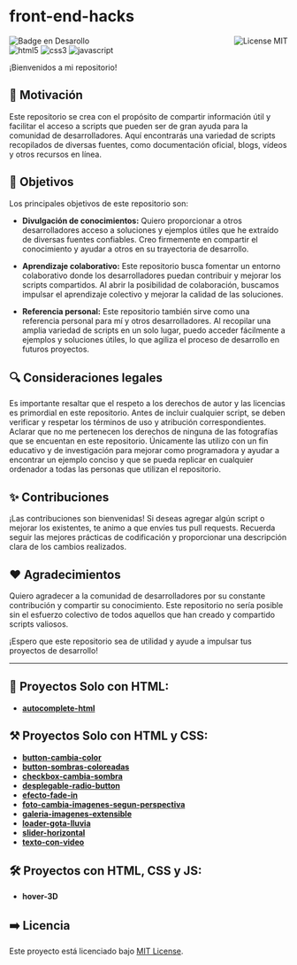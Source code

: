 # front-end-hacks
![Badge en Desarollo](https://img.shields.io/badge/STATUS-EN%20DESAROLLO-green)
<img align="right" alt="License MIT" src="https://img.shields.io/badge/LICENSE-MIT-green" /> <br/>
<img alt="html5" src="https://img.shields.io/badge/-HTML5-E34F26?style=flat-square&logo=html5&logoColor=white" />
<img alt="css3" src="https://img.shields.io/badge/-CSS3-1572B6?style=flat-square&logo=css3&logoColor=white" />
<img alt="javascript" src="https://img.shields.io/badge/-JavaScript-F7DF1E?style=flat-square&logo=javascript&logoColor=black" />
<br/>

¡Bienvenidos a mi repositorio!

## 🚀 Motivación
Este repositorio se crea con el propósito de compartir información útil y facilitar el acceso a scripts que pueden ser de gran ayuda para la comunidad de desarrolladores. Aquí encontrarás una variedad de scripts recopilados de diversas fuentes, como documentación oficial, blogs, vídeos y otros recursos en línea.

## 🎯 Objetivos
Los principales objetivos de este repositorio son:

- **Divulgación de conocimientos:** Quiero proporcionar a otros desarrolladores acceso a soluciones y ejemplos útiles que he extraído de diversas fuentes confiables. Creo firmemente en compartir el conocimiento y ayudar a otros en su trayectoria de desarrollo.

- **Aprendizaje colaborativo:** Este repositorio busca fomentar un entorno colaborativo donde los desarrolladores puedan contribuir y mejorar los scripts compartidos. Al abrir la posibilidad de colaboración, buscamos impulsar el aprendizaje colectivo y mejorar la calidad de las soluciones.

- **Referencia personal:** Este repositorio también sirve como una referencia personal para mí y otros desarrolladores. Al recopilar una amplia variedad de scripts en un solo lugar, puedo acceder fácilmente a ejemplos y soluciones útiles, lo que agiliza el proceso de desarrollo en futuros proyectos.

## 🔍 Consideraciones legales
Es importante resaltar que el respeto a los derechos de autor y las licencias es primordial en este repositorio. Antes de incluir cualquier script, se deben verificar y respetar los términos de uso y atribución correspondientes. Aclarar que no me pertenecen los derechos de ninguna de las fotografías que se encuentan en este repositorio. Únicamente las utilizo con un fin educativo y de investigación para mejorar como programadora y ayudar a encontrar un ejemplo conciso y que se pueda replicar en cualquier ordenador a todas las personas que utilizan el repositorio.

## ✨ Contribuciones
¡Las contribuciones son bienvenidas! Si deseas agregar algún script o mejorar los existentes, te animo a que envíes tus pull requests. Recuerda seguir las mejores prácticas de codificación y proporcionar una descripción clara de los cambios realizados.

## ❤️ Agradecimientos
Quiero agradecer a la comunidad de desarrolladores por su constante contribución y compartir su conocimiento. Este repositorio no sería posible sin el esfuerzo colectivo de todos aquellos que han creado y compartido scripts valiosos.

¡Espero que este repositorio sea de utilidad y ayude a impulsar tus proyectos de desarrollo!

---
## 🔨 Proyectos Solo con HTML:

- <a href="https://github.com/CrisCorreaS/front-end-hacks/tree/main/autocomplete-html"><b>autocomplete-html</b></a>


## ⚒️ Proyectos Solo con HTML y CSS:

- <a href="https://github.com/CrisCorreaS/front-end-hacks/tree/main/button-cambia-color"><b>button-cambia-color</b></a>
- <a href="https://github.com/CrisCorreaS/front-end-hacks/tree/main/button-sombras-coloreadas"><b>button-sombras-coloreadas</b></a>
- <a href="https://github.com/CrisCorreaS/front-end-hacks/tree/main/checkbox-cambia-sombra"><b>checkbox-cambia-sombra</b></a>
- <a href="https://github.com/CrisCorreaS/front-end-hacks/tree/main/desplegable-radio-button"><b>desplegable-radio-button</b></a>
- <a href="https://github.com/CrisCorreaS/front-end-hacks/tree/main/efecto-fade-in"><b>efecto-fade-in</b></a>
- <a href="https://github.com/CrisCorreaS/front-end-hacks/tree/main/foto-cambia-imagenes-segun-perspectiva"><b>foto-cambia-imagenes-segun-perspectiva</b></a>
- <a href="https://github.com/CrisCorreaS/front-end-hacks/tree/main/galeria-imagenes-extensible"><b>galeria-imagenes-extensible</b></a>
- <a href="https://github.com/CrisCorreaS/front-end-hacks/tree/main/loader-gota-lluvia"><b>loader-gota-lluvia</b></a>
- <a href="https://github.com/CrisCorreaS/front-end-hacks/tree/main/slider-horizontal"><b>slider-horizontal</b></a>
- <a href="https://github.com/CrisCorreaS/front-end-hacks/tree/main/texto-con-video"><b>texto-con-video</b></a>


## 🛠️ Proyectos con HTML, CSS y JS:

- **hover-3D**

## ➡️ Licencia
Este proyecto está licenciado bajo [MIT License](https://opensource.org/license/mit/).
